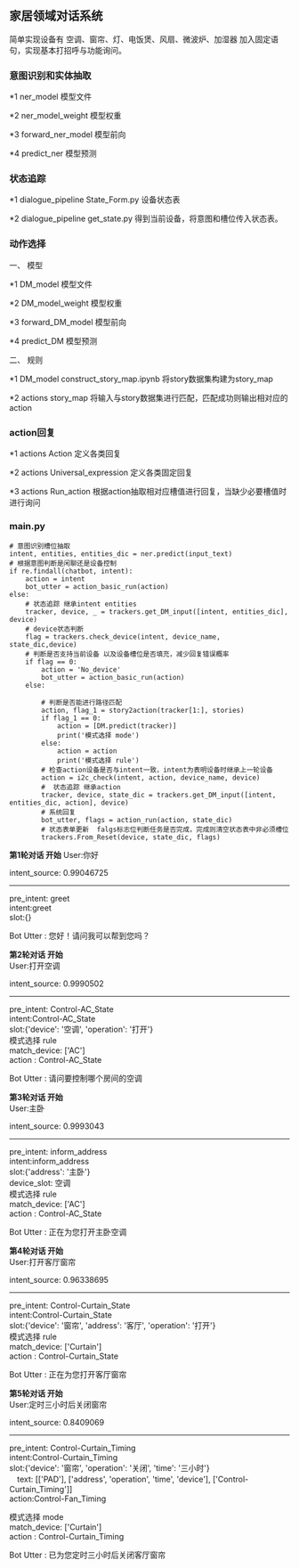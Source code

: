 ## **家居领域对话系统**

简单实现设备有 空调、窗帘、灯、电饭煲、风扇、微波炉、加湿器 
加入固定语句，实现基本打招呼与功能询问。

### 意图识别和实体抽取
 *1 ner_model 模型文件
 
 *2 ner_model_weight 模型权重
 
 *3 forward_ner_model 模型前向
 
 *4 predict_ner 模型预测
 
### 状态追踪

 *1 dialogue_pipeline  State_Form.py 设备状态表
 
 *2 dialogue_pipeline  get_state.py  得到当前设备，将意图和槽位传入状态表。
 
### 动作选择

一、 模型

 *1 DM_model 模型文件
 
 *2 DM_model_weight 模型权重
 
 *3 forward_DM_model 模型前向
 
 *4 predict_DM 模型预测

二、 规则

 *1 DM_model construct_story_map.ipynb  将story数据集构建为story_map
 
 *2 actions story_map  将输入与story数据集进行匹配，匹配成功则输出相对应的action
 
### action回复

 *1 actions Action 定义各类回复
 
 *2 actions Universal_expression 定义各类固定回复
 
 *3 actions Run_action 根据action抽取相对应槽值进行回复，当缺少必要槽值时进行询问
 
### main.py

    # 意图识别槽位抽取 
    intent, entities, entities_dic = ner.predict(input_text)
    # 根据意图判断是闲聊还是设备控制
    if re.findall(chatbot, intent):
        action = intent
        bot_utter = action_basic_run(action)
    else:
        # 状态追踪 继承intent entities
        tracker, device, _ = trackers.get_DM_input([intent, entities_dic], device)
        # device状态判断
        flag = trackers.check_device(intent, device_name, state_dic,device)
        # 判断是否支持当前设备 以及设备槽位是否填充，减少回复错误概率
        if flag == 0:
            action = 'No_device'
            bot_utter = action_basic_run(action)
        else:

            # 判断是否能进行路径匹配
            action, flag_1 = story2action(tracker[1:], stories)
            if flag_1 == 0:
                action = [DM.predict(tracker)]
                print('模式选择 mode')
            else:
                action = action
                print('模式选择 rule')
            # 检查action设备是否与intent一致，intent为表明设备时继承上一轮设备
            action = i2c_check(intent, action, device_name, device)
            #  状态追踪 继承action
            tracker, device, state_dic = trackers.get_DM_input([intent, entities_dic, action], device)
            # 系统回复
            bot_utter, flags = action_run(action, state_dic)
            # 状态表单更新  falgs标志位判断任务是否完成，完成则清空状态表中非必须槽位
            trackers.From_Reset(device, state_dic, flags)


**********************第1轮对话 开始**********************
User:你好  

intent_source:  0.99046725  
***********  
pre_intent:  greet     
intent:greet    
 slot:{}  
 
Bot Utter :  您好！请问我可以帮到您吗？  

**********************第2轮对话 开始**********************  
User:打开空调  

intent_source:  0.9990502  
***********  
pre_intent:  Control-AC_State  
intent:Control-AC_State  
 slot:{'device': '空调', 'operation': '打开'}  
模式选择 rule  
match_device: ['AC']  
action : Control-AC_State   

Bot Utter :  请问要控制哪个房间的空调  

**********************第3轮对话 开始**********************  
User:主卧  

intent_source:  0.9993043  
***********  
pre_intent:  inform_address  
intent:inform_address   
 slot:{'address': '主卧'}  
device_slot:  空调  
模式选择 rule  
match_device: ['AC']  
action : Control-AC_State   

Bot Utter :  正在为您打开主卧空调  

**********************第4轮对话 开始**********************  
User:打开客厅窗帘  

intent_source:  0.96338695  
***********  
pre_intent:  Control-Curtain_State  
intent:Control-Curtain_State   
 slot:{'device': '窗帘', 'address': '客厅', 'operation': '打开'}  
模式选择 rule  
match_device: ['Curtain']  
action : Control-Curtain_State   

Bot Utter :  正在为您打开客厅窗帘  

**********************第5轮对话 开始**********************  
User:定时三小时后关闭窗帘  

intent_source:  0.8409069  
***********  
pre_intent:  Control-Curtain_Timing  
intent:Control-Curtain_Timing   
 slot:{'device': '窗帘', 'operation': '关闭', 'time': '三小时'}  
　text: [['PAD'], ['address', 'operation', 'time', 'device'], ['Control-Curtain_Timing']]   
 action:Control-Fan_Timing   
 
模式选择 mode  
match_device: ['Curtain']  
action : Control-Curtain_Timing   

Bot Utter :  已为您定时三小时后关闭客厅窗帘  
